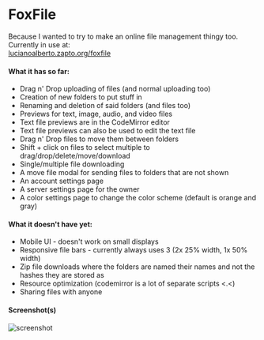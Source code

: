 # FoxFile
Because I wanted to try to make an online file management thingy too.
Currently in use at:  
[lucianoalberto.zapto.org/foxfile](http://lucianoalberto.zapto.org/foxfile)

#### What it has so far:  
- Drag n' Drop uploading of files (and normal uploading too)  
- Creation of new folders to put stuff in
- Renaming and deletion of said folders (and files too)
- Previews for text, image, audio, and video files
- Text file previews are in the CodeMirror editor
- Text file previews can also be used to edit the text file
- Drag n' Drop files to move them between folders
- Shift + click on files to select multiple to drag/drop/delete/move/download
- Single/multiple file downloading
- A move file modal for sending files to folders that are not shown
- An account settings page
- A server settings page for the owner
- A color settings page to change the color scheme (default is orange and gray)

#### What it doesn't have yet:
- Mobile UI - doesn't work on small displays
- Responsive file bars - currently always uses 3 (2x 25% width, 1x 50% width)
- Zip file downloads where the folders are named their names and not the hashes they are stored as
- Resource optimization (codemirror is a lot of separate scripts <.<)
- Sharing files with anyone

#### Screenshot(s)
<img src="http://i.gyazo.com/2f456896708de71b1686555b7f1b2b27.png" alt="screenshot" />


